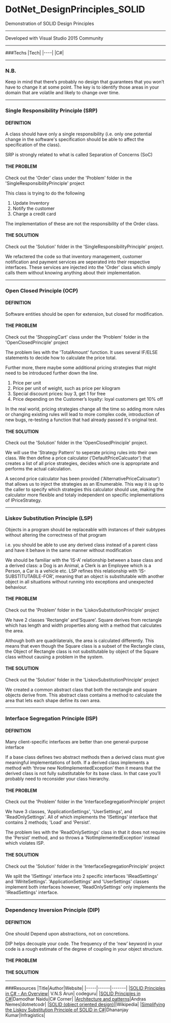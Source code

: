 # DotNet_DesignPrinciples_SOLID

Demonstration of SOLID Design Principles

---

Developed with Visual Studio 2015 Community

---

###Techs
|Tech|
|----|
|C#|

---
### N.B.

Keep in mind that there’s probably no design that guarantees that you won’t have to change it at some point. The key is to identify those areas in your domain that are volatile and likely to change over time.

---

### Single Responsibility Principle (SRP)

#### DEFINITION
A class should have only a single responsibility (i.e. only one potential change in the software's specification should be able to affect the specification of the class).

SRP is strongly related to what is called Separation of Concerns (SoC)

#### THE PROBLEM
Check out the 'Order' class under the 'Problem' folder in the 'SingleResponsibilityPrinciple' project

This class is trying to do the following

1. Update Inventory
2. Notify the customer
3. Charge a credit card

The implementation of these are not the responsibility of the Order class.

#### THE SOLUTION
Check out the 'Solution' folder in the 'SingleResponsibilityPrinciple' project.

We refactered the code so that inventory management, customer notification and payment services are seperated into their respective interfaces. These services are injected into the 'Order' class which simply calls them without knowing anything about their implementation.

---

### Open Closed Principle (OCP)

#### DEFINITION
Software entities should be open for extension, but closed for modification.


#### THE PROBLEM
Check out the 'ShoppingCart' class under the 'Problem' folder in the 'OpenClosedPrinciple' project

The problem lies with the 'TotalAmount' function. It uses several IF/ELSE statements to decide how to calculate the price total. 

Further more, there maybe some additional pricing strategies that might need to be introduced further down the line.

1. Price per unit
2. Price per unit of weight, such as price per kilogram
3. Special discount prices: buy 3, get 1 for free
4. Price depending on the Customer’s loyalty: loyal customers get 10% off

In the real world, pricing strategies change all the time so adding more rules or changing existing rules will lead to more complex code, introduction of new bugs, re-testing a function that had already passed it's original test.

#### THE SOLUTION
Check out the 'Solution' folder in the 'OpenClosedPrinciple' project.

We will use the 'Strategy Pattern' to seperate pricing rules into their own class. We then define a price calculator ('DefaultPriceCalcuator') that creates a list of all price strategies, decides which one is appropriate and performs the actual calculation.

A second price calculator has been provided ('AlternativePriceCalcuator') that allows us to inject the strategies as an IEnumerable. This way it is up to the caller to specify which strategies this calculator should use, making the calculator more flexible and totaly independent on specific implementations of IPriceStrategy. 

---
### Liskov Substitution Principle (LSP)

Objects in a program should be replaceable with instances of their subtypes without altering the correctness of that program

i.e. you should be able to use any derived class instead of a parent class and have it behave in the same manner without modification

We should be familiar with the ‘IS-A’ relationship between a base class and a derived class: a Dog is an Animal, a Clerk is an Employee which is a Person, a Car is a vehicle etc. LSP refines this relationship with ‘IS-SUBSTITUTABLE-FOR’, meaning that an object is substitutable with another object in all situations without running into exceptions and unexpected behaviour.

#### THE PROBLEM
Check out the 'Problem' folder in the 'LiskovSubstitutionPrinciple' project

We have 2 classes 'Rectangle' and'Square'. Square derives from rectangle which has length and width properties along with a method that calculates the area.

Although both are quadrilaterals, the area is calculated differently. This means that even though the Square class is a subset of the Rectangle class, the Object of Rectangle class is not substitutable by object of the Square class without causing a problem in the system.

#### THE SOLUTION
Check out the 'Solution' folder in the 'LiskovSubstitutionPrinciple' project

We created a common abstract class that both the rectangle and square objects derive from. This abstract class contains a method to calculate the area that lets each shape define its own area.

---

### Interface Segregation Principle (ISP)

#### DEFINITION
Many client-specific interfaces are better than one general-purpose interface

If a base class defines two abstract methods then a derived class must give meaningful implementations of both. If a derived class implements a method with ‘throw new NotImplementedException’ then it means that the derived class is not fully substitutable for its base class. In that case you’ll probably need to reconsider your class hierarchy.

#### THE PROBLEM
Check out the 'Problem' folder in the 'InterfaceSegregationPrinciple' project

We have 3 classes, 'ApplicationSettings', 'UserSettings', and 'ReadOnlySettings'. All of which implements the 'ISettings' interface that contains 2 methods; 'Load' and 'Persist'.

The problem lies with the 'ReadOnlySettings' class in that it does not require the 'Persist' method, and so throws a 'NotImplementedException' instead which violates ISP.

#### THE SOLUTION
Check out the 'Solution' folder in the 'InterfaceSegregationPrinciple' project

We split the 'ISettings' interface into 2 specific interfaces 'IReadSettings' and 'IWriteSettings'. 'ApplicationSettings' and 'UserSettings' classes implement both interfaces however, 'ReadOnlySettings' only implements the 'IReadSettings' interface.

---
### Dependency Inversion Principle (DIP)

#### DEFINITION
One should Depend upon abstractions, not on concretions.

DIP helps decouple your code. The frequency of the ‘new’ keyword in your code is a rough estimate of the degree of coupling in your object structure.

#### THE PROBLEM


#### THE SOLUTION

---

###Resources
|Title|Author|Website|
|-----|------|-------|
|[SOLID Principles in C# - An Overview](http://www.codeguru.com/columns/experts/solid-principles-in-c-an-overview.htm)| V.N.S Arun| codeguru|
|[SOLID Principles in C#](http://www.c-sharpcorner.com/uploadfile/damubetha/solid-principles-in-c-sharp/)|Damodhar Naidu|C# Corner|
|[Architecture and patterns](https://dotnetcodr.com/architecture-and-patterns/)|Andras Nemes|dotnetcodr|
|[SOLID (object oriented design)](https://en.wikipedia.org/wiki/SOLID_(object-oriented_design))||Wikipedia|
|[Simplifying the Liskov Substitution Principle of SOLID in C#](http://www.infragistics.com/community/blogs/dhananjay_kumar/archive/2015/06/30/simplifying-the-liskov-substitution-principle-of-solid-in-c.aspx)|Dhananjay Kumar|Infragistics|
